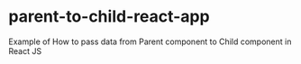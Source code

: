 # parent-to-child-react-app
Example of How to pass data from Parent component to Child component in React JS
